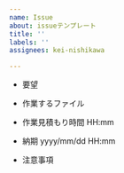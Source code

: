 ```yaml
---
name: Issue
about: issueテンプレート
title: ''
labels: ''
assignees: kei-nishikawa

---
```


- 要望

- 作業するファイル

- 作業見積もり時間
HH:mm 

- 納期
yyyy/mm/dd HH:mm

- 注意事項
